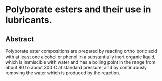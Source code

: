 # Polyborate esters and their use in lubricants.

## Abstract
Polyborate ester compositions are prepared by reacting ortho boric acid with at least one alcohol or phenol in a substantially inert organic liquid, which is immiscible with water and has a boiling point in the range from about 80 to about 300 C at standard pressure, and by continuously removing the water which is produced by the reaction.
